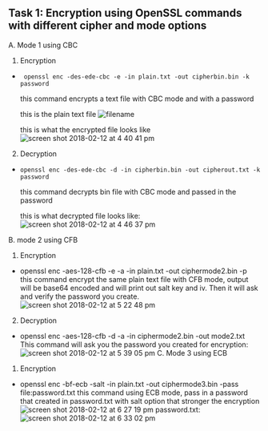Task 1: Encryption using OpenSSL commands with different cipher and mode options
----------------------------------------------------------------------------------------------------------------
A.	 Mode 1 using CBC 

1.	Encryption 
-      openssl enc -des-ede-cbc -e -in plain.txt -out cipherbin.bin -k password              
     this command encrypts a text file with CBC mode and with a password

     this is the plain text file
       ![filename](https://user-images.githubusercontent.com/36014195/36122343-010222b0-1017-11e8-9638-2e634287750f.png)
       
     this is what the encrypted file looks like     
       ![screen shot 2018-02-12 at 4 40 41 pm](https://user-images.githubusercontent.com/36014195/36122546-be277d4a-1017-11e8-8520-acf3a9d22a6a.png)

2.	Decryption
-     openssl enc -des-ede-cbc -d -in cipherbin.bin -out cipherout.txt -k password    
     this command decrypts bin file with CBC mode and passed in the password
     
     this is what decrypted file looks like:
![screen shot 2018-02-12 at 4 46 37 pm](https://user-images.githubusercontent.com/36014195/36122563-d7567e6a-1017-11e8-970c-3f8bff4e66e8.png)

B.	mode 2 using CFB
1.	Encryption
-	 openssl enc -aes-128-cfb -e -a -in plain.txt -out ciphermode2.bin -p      
     this command encrypt the same plain text file with CFB mode, output will be base64 encoded and will print out salt key and iv. Then it will ask and verify the password you create.
![screen shot 2018-02-12 at 5 22 48 pm](https://user-images.githubusercontent.com/36014195/36123893-31ec4b8a-101c-11e8-989b-c8dad68e4cb7.png) 

2.	Decryption
-	 openssl enc -aes-128-cfb -d -a -in ciphermode2.bin -out mode2.txt
This command will ask you the password you created for encryption:
![screen shot 2018-02-12 at 5 39 05 pm](https://user-images.githubusercontent.com/36014195/36124578-8e09cf3a-101e-11e8-807f-7f3685b3653e.png)
C.	Mode 3 using ECB
1.	Encryption 
-	 openssl enc -bf-ecb -salt -in plain.txt -out ciphermode3.bin -pass file:password.txt
this command using ECB mode, pass in a password that created in password.txt with salt option that stronger the encryption
![screen shot 2018-02-12 at 6 27 19 pm](https://user-images.githubusercontent.com/36014195/36125555-6cbbeb70-1022-11e8-8fe3-c357738276d6.png)
password.txt:
![screen shot 2018-02-12 at 6 33 02 pm](https://user-images.githubusercontent.com/36014195/36125747-3d80d112-1023-11e8-82dd-52053dccac73.png)






